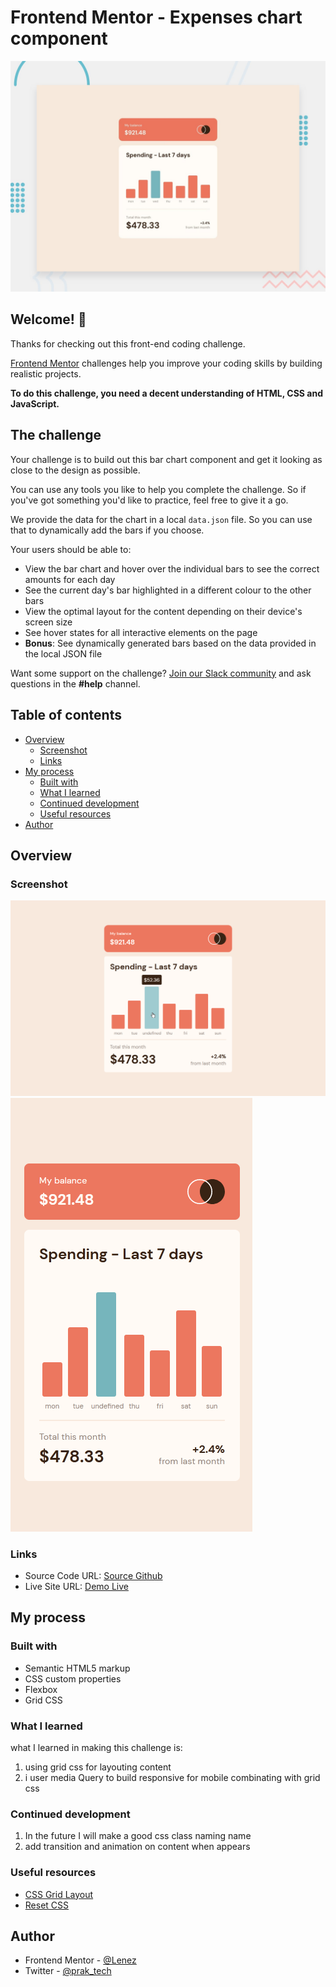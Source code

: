 # Frontend Mentor - Expenses chart component

![Design preview for the Expenses chart component coding challenge](./design/desktop-preview.jpg)

## Welcome! 👋

Thanks for checking out this front-end coding challenge.

[Frontend Mentor](https://www.frontendmentor.io) challenges help you improve your coding skills by building realistic projects.

**To do this challenge, you need a decent understanding of HTML, CSS and JavaScript.**

## The challenge

Your challenge is to build out this bar chart component and get it looking as close to the design as possible.

You can use any tools you like to help you complete the challenge. So if you've got something you'd like to practice, feel free to give it a go.

We provide the data for the chart in a local `data.json` file. So you can use that to dynamically add the bars if you choose.

Your users should be able to:

- View the bar chart and hover over the individual bars to see the correct amounts for each day
- See the current day's bar highlighted in a different colour to the other bars
- View the optimal layout for the content depending on their device's screen size
- See hover states for all interactive elements on the page
- **Bonus**: See dynamically generated bars based on the data provided in the local JSON file

Want some support on the challenge? [Join our Slack community](https://www.frontendmentor.io/slack) and ask questions in the **#help** channel.

## Table of contents

- [Overview](#overview)
  - [Screenshot](#screenshot)
  - [Links](#links)
- [My process](#my-process)
  - [Built with](#built-with)
  - [What I learned](#what-i-learned)
  - [Continued development](#continued-development)
  - [Useful resources](#useful-resources)
- [Author](#author)

## Overview

### Screenshot

![Desktop preview](./screenshoot/desktop-preview.png)
![Mobile preview](./screenshoot/mobile-preview.png)

### Links

- Source Code URL: [Source Github](https://github.com/lenez12/Single-price-grid-component.git)
- Live Site URL: [Demo Live](https://lenez-single-price.netlify.app/)

## My process

### Built with

- Semantic HTML5 markup
- CSS custom properties
- Flexbox
- Grid CSS

### What I learned

what I learned in making this challenge is:

1. using grid css for layouting content
2. i user media Query to build responsive for mobile combinating with grid css

### Continued development

1. In the future I will make a good css class naming name
2. add transition and animation on content when appears

### Useful resources

- [CSS Grid Layout](https://www.w3schools.com/css/css_grid.asp)
- [Reset CSS](https://piccalil.li/blog/a-modern-css-reset/)

## Author

- Frontend Mentor - [@Lenez](https://www.frontendmentor.io/profile/lenez)
- Twitter - [@prak_tech](https://www.twitter.com/prak_tech)

